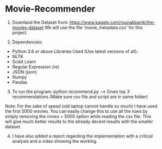 # Movie-Recommender

1) Downlaod the Dataset from:
https://www.kaggle.com/rounakbanik/the-movies-dataset
We will use the file 'movie_metadata.csv' for this project.

2) Dependencies:
- Python 3.6 or above
 Libraries Used (Use latest versions of all):
- NLTK
- Scikit Learn
- Regular Expression (re)
- JSON (json)
- Numpy
- Pandas

3) To run the program: python recommend.py --> Gives top 3 recommendations (Make sure csv file and script are in same folder)

Note: For the sake of speed (old laptop cannot handle so much) I have used the first 5000 movies. You can easily change this to use all the rows by simply removing the nrows = 5000 option while reading the csv file. This will give much better results to the already decent results with the smaller dataset.

4) I have also added a report regarding the implementation with a critical analysis and a video showing the working. 

